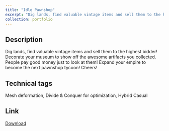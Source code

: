 ```yaml
---
title: "Idle Pawnshop"
excerpt: "Dig lands, find valuable vintage items and sell them to the highest bidder!<br/><img src='/images/pro1.gif'>"
collection: portfolio
---
```

Description
-----
Dig lands, find valuable vintage items and sell them to the highest bidder! Decorate your museum to show off the awesome artifacts you collected. People pay good money just to look at them! Expand your empire to become the next pawnshop tycoon! Cheers!

Technical tags
-----
Mesh deformation, Divide & Conquer for optimization, Hybrid Casual 

Link
-----
[Download](https://play.google.com/store/apps/details?id=com.kolpoverse.idlepawnshop)
